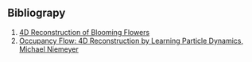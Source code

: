 ## Bibliograpy
1. [4D Reconstruction of Blooming Flowers](https://www.cs.bgu.ac.il/~asharf/Flower.pdf)
2. [Occupancy Flow: 4D Reconstruction by Learning Particle Dynamics, Michael Niemeyer](https://news.developer.nvidia.com/occupancy-flow-4d-reconstruction-by-learning-particle-dynamics/)
